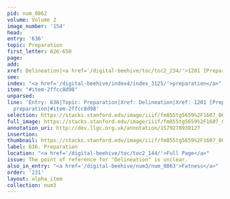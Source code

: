```yaml
---
pid: num_0862
volume: Volume 2
image_number: '154'
head: 
entry: '636'
topic: Preparation
first_letter: 626-650
page: 
add: 
xref: Delineation|<a href='/digital-beehive/toc/toc2_234/'>1201 [Preparation]</a>
see: 
index: "<a href='/digital-beehive/index4/index_3125/'>preparation</a>"
item: "#item-2ffcc8d98"
unparsed: 
line: 'Entry: 636|Topic: Preparation|Xref: Delineation|Xref: 1201 [Preparation]|Index:
  preparation|#item-2ffcc8d98'
selection: https://stacks.stanford.edu/image/iiif/fm855tg5659%2F1607_0621/897,1205,2783,611/full/0/default.jpg
full_image: https://stacks.stanford.edu/image/iiif/fm855tg5659%2F1607_0621/full/full/0/default.jpg
annotation_uri: http://dev.llgc.org.uk/annotation/1579278938127
insertion: 
thumbnail: https://stacks.stanford.edu/image/iiif/fm855tg5659%2F1607_0621/897,1205,600,180/250,/0/default.jpg
label: 636. Preparation
location: "<a href='/digital-beehive/toc/toc2_144/'>Full Page</a>"
issue: The point of reference for "Delineation" is unclear.
also_in_entry: "<a href='/digital-beehive/num3/num_0863'>Fatness</a>"
order: '231'
layout: alpha_item
collection: num3
---
```


